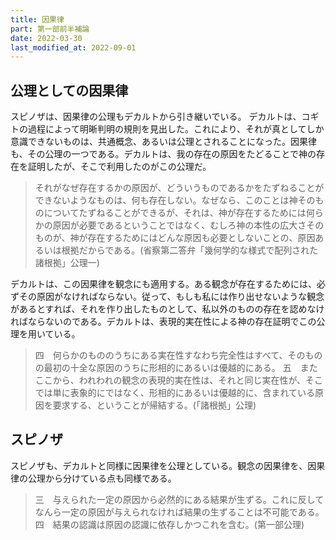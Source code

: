 ```yaml
---
title: 因果律
part: 第一部前半補論
date: 2022-03-30
last_modified_at: 2022-09-01
---
```

## 公理としての因果律

スピノザは、因果律の公理もデカルトから引き継いでいる。
デカルトは、コギトの過程によって明晰判明の規則を見出した。これにより、それが真としてしか意識できないものは、共通概念、あるいは公理とされることになった。因果律も、その公理の一つである。デカルトは、我の存在の原因をたどることで神の存在を証明したが、そこで利用したのがこの公理だ。

>それがなぜ存在するかの原因が、どういうものであるかをたずねることができないようなものは、何も存在しない。なぜなら、このことは神そのものについてたずねることができるが、それは、神が存在するためには何らかの原因が必要であるということではなく、むしろ神の本性の広大さそのものが、神が存在するためにはどんな原因も必要としないことの、原因あるいは根拠だからである。(省察第二答弁「幾何学的な様式で配列された諸根拠」公理一)

デカルトは、この因果律を観念にも適用する。ある観念が存在するためには、必ずその原因がなければならない。従って、もしも私には作り出せないような観念があるとすれば、それを作り出したものとして、私以外のものの存在を認めなければならないのである。デカルトは、表現的実在性による神の存在証明でこの公理を用いている。

>四　何らかのもののうちにある実在性すなわち完全性はすべて、そのものの最初の十全な原因のうちに形相的にあるいは優越的にある。
>五　またここから、われわれの観念の表現的実在性は、それと同じ実在性が、そこでは単に表象的にではなく、形相的にあるいは優越的に、含まれている原因を要求する、ということが帰結する。(「諸根拠」公理)

## スピノザ

スピノザも、デカルトと同様に因果律を公理としている。観念の因果律を、因果律の公理から分けている点も同様である。

>三　与えられた一定の原因から必然的にある結果が生ずる。これに反してなんら一定の原因が与えられなければ結果の生ずることは不可能である。
>四　結果の認識は原因の認識に依存しかつこれを含む。(第一部公理)
